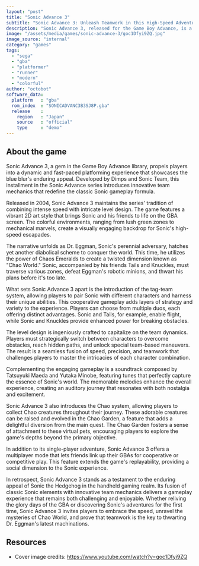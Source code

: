 ```yaml
---
layout: "post"
title: "Sonic Advance 3"
subtitle: "Sonic Advance 3: Unleash Teamwork in this High-Speed Adventure!"
description: "Sonic Advance 3, released for the Game Boy Advance, is a thrilling platformer that takes players on a high-speed adventure filled with loop-de-loops, daring jumps, and dynamic team mechanics. Team up with iconic characters like Sonic, Tails, and Knuckles, utilizing their unique abilities to conquer Dr. Eggman's latest evil plot. With vibrant graphics, catchy tunes, and the ability to combine characters for powerful combos, Sonic Advance 3 delivers a nostalgic yet fresh experience for fans of classic Sonic gameplay."
image: "/assets/media/games/sonic-advance-3/goc1Dfyi9ZQ.jpg"
image_source: "internal"
category: "games"
tags:
  - "sega"
  - "gba"
  - "platformer"
  - "runner"
  - "modern"
  - "colorful"
author: "octobot"
software_data:
  platform   : "gba"
  rom_index  : "SONICADVANC3B3SJ8P.gba"
  release    :
    region   : "Japan"
    source   : "official"
    type     : "demo"
---
```


## About the game

Sonic Advance 3, a gem in the Game Boy Advance library, propels players into a dynamic and fast-paced platforming experience that showcases the blue blur's enduring appeal. Developed by Dimps and Sonic Team, this installment in the Sonic Advance series introduces innovative team mechanics that redefine the classic Sonic gameplay formula.

Released in 2004, Sonic Advance 3 maintains the series' tradition of combining intense speed with intricate level design. The game features a vibrant 2D art style that brings Sonic and his friends to life on the GBA screen. The colorful environments, ranging from lush green zones to mechanical marvels, create a visually engaging backdrop for Sonic's high-speed escapades.

The narrative unfolds as Dr. Eggman, Sonic's perennial adversary, hatches yet another diabolical scheme to conquer the world. This time, he utilizes the power of Chaos Emeralds to create a twisted dimension known as "Chao World." Sonic, accompanied by his friends Tails and Knuckles, must traverse various zones, defeat Eggman's robotic minions, and thwart his plans before it's too late.

What sets Sonic Advance 3 apart is the introduction of the tag-team system, allowing players to pair Sonic with different characters and harness their unique abilities. This cooperative gameplay adds layers of strategy and variety to the experience. Players can choose from multiple duos, each offering distinct advantages. Sonic and Tails, for example, enable flight, while Sonic and Knuckles provide enhanced power for breaking obstacles.

The level design is ingeniously crafted to capitalize on the team dynamics. Players must strategically switch between characters to overcome obstacles, reach hidden paths, and unlock special team-based maneuvers. The result is a seamless fusion of speed, precision, and teamwork that challenges players to master the intricacies of each character combination.

Complementing the engaging gameplay is a soundtrack composed by Tatsuyuki Maeda and Yutaka Minobe, featuring tunes that perfectly capture the essence of Sonic's world. The memorable melodies enhance the overall experience, creating an auditory journey that resonates with both nostalgia and excitement.

Sonic Advance 3 also introduces the Chao system, allowing players to collect Chao creatures throughout their journey. These adorable creatures can be raised and evolved in the Chao Garden, a feature that adds a delightful diversion from the main quest. The Chao Garden fosters a sense of attachment to these virtual pets, encouraging players to explore the game's depths beyond the primary objective.

In addition to its single-player adventure, Sonic Advance 3 offers a multiplayer mode that lets friends link up their GBAs for cooperative or competitive play. This feature extends the game's replayability, providing a social dimension to the Sonic experience.

In retrospect, Sonic Advance 3 stands as a testament to the enduring appeal of Sonic the Hedgehog in the handheld gaming realm. Its fusion of classic Sonic elements with innovative team mechanics delivers a gameplay experience that remains both challenging and enjoyable. Whether reliving the glory days of the GBA or discovering Sonic's adventures for the first time, Sonic Advance 3 invites players to embrace the speed, unravel the mysteries of Chao World, and prove that teamwork is the key to thwarting Dr. Eggman's latest machinations.

## Resources

* Cover image credits: <https://www.youtube.com/watch?v=goc1Dfyi9ZQ>

